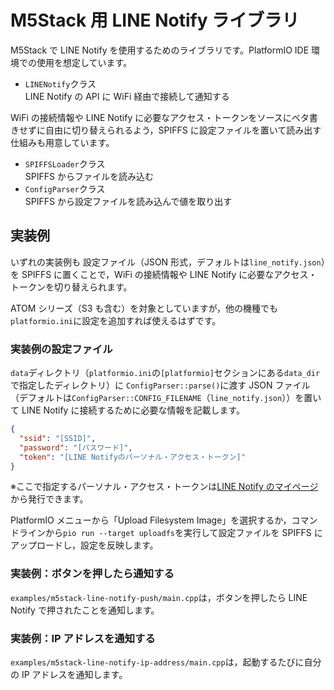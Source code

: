 # M5Stack 用 LINE Notify ライブラリ

M5Stack で LINE Notify を使用するためのライブラリです。PlatformIO IDE 環境での使用を想定しています。

- `LINENotify`クラス  
  LINE Notify の API に WiFi 経由で接続して通知する

WiFi の接続情報や LINE Notify に必要なアクセス・トークンをソースにベタ書きせずに自由に切り替えられるよう，SPIFFS に設定ファイルを置いて読み出す仕組みも用意しています。

- `SPIFFSLoader`クラス  
  SPIFFS からファイルを読み込む
- `ConfigParser`クラス  
  SPIFFS から設定ファイルを読み込んで値を取り出す

## 実装例

いずれの実装例も 設定ファイル（JSON 形式，デフォルトは`line_notify.json`）を SPIFFS に置くことで，WiFi の接続情報や LINE Notify に必要なアクセス・トークンを切り替えられます。

ATOM シリーズ（S3 も含む）を対象としていますが，他の機種でも`platformio.ini`に設定を追加すれば使えるはずです。

### 実装例の設定ファイル

`data`ディレクトリ（`platformio.ini`の`[platformio]`セクションにある`data_dir`で指定したディレクトリ）に `ConfigParser::parse()`に渡す JSON ファイル（デフォルトは`ConfigParser::CONFIG_FILENAME`（`line_notify.json`））を置いて LINE Notify に接続するために必要な情報を記載します。

```json
{
  "ssid": "[SSID]",
  "password": "[パスワード]",
  "token": "[LINE Notifyのパーソナル・アクセス・トークン]"
}
```

※ここで指定するパーソナル・アクセス・トークンは[LINE Notify のマイページ](https://notify-bot.line.me/my/)から発行できます。

PlatformIO メニューから「Upload Filesystem Image」を選択するか，コマンドラインから`pio run --target uploadfs`を実行して設定ファイルを SPIFFS にアップロードし，設定を反映します。

### 実装例：ボタンを押したら通知する

`examples/m5stack-line-notify-push/main.cpp`は，ボタンを押したら LINE Notify で押されたことを通知します。

### 実装例：IP アドレスを通知する

`examples/m5stack-line-notify-ip-address/main.cpp`は，起動するたびに自分の IP アドレスを通知します。
